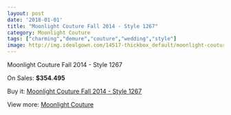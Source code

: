 ```yaml
---
layout: post
date: '2018-01-01'
title: "Moonlight Couture Fall 2014 - Style 1267"
category: Moonlight Couture
tags: ["charming","demure","couture","wedding","style"]
image: http://img.idealgown.com/14517-thickbox_default/moonlight-couture-fall-2014-style-1267.jpg
---
```

Moonlight Couture Fall 2014 - Style 1267

On Sales: **$354.495**
<a href="https://www.idealgown.com/en/moonlight-couture/5822-moonlight-couture-fall-2014-style-1267.html"><amp-img layout="responsive" width="600" height="600" src="//img.idealgown.com/14517-thickbox_default/moonlight-couture-fall-2014-style-1267.jpg" alt="Moonlight Couture Fall 2014 - Style 1267 0" /></a>
<a href="https://www.idealgown.com/en/moonlight-couture/5822-moonlight-couture-fall-2014-style-1267.html"><amp-img layout="responsive" width="600" height="600" src="//img.idealgown.com/14519-thickbox_default/moonlight-couture-fall-2014-style-1267.jpg" alt="Moonlight Couture Fall 2014 - Style 1267 1" /></a>
<a href="https://www.idealgown.com/en/moonlight-couture/5822-moonlight-couture-fall-2014-style-1267.html"><amp-img layout="responsive" width="600" height="600" src="//img.idealgown.com/14518-thickbox_default/moonlight-couture-fall-2014-style-1267.jpg" alt="Moonlight Couture Fall 2014 - Style 1267 2" /></a>

Buy it: [Moonlight Couture Fall 2014 - Style 1267](https://www.idealgown.com/en/moonlight-couture/5822-moonlight-couture-fall-2014-style-1267.html "Moonlight Couture Fall 2014 - Style 1267")

View more: [Moonlight Couture](https://www.idealgown.com/en/87-moonlight-couture "Moonlight Couture")